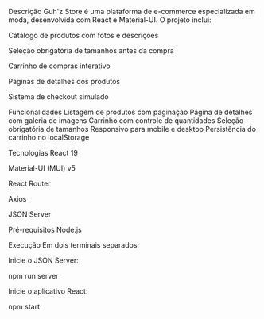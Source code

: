 Descrição
Guh'z Store é uma plataforma de e-commerce especializada em moda, desenvolvida com React e Material-UI. O projeto inclui:

Catálogo de produtos com fotos e descrições

Seleção obrigatória de tamanhos antes da compra

Carrinho de compras interativo

Páginas de detalhes dos produtos

Sistema de checkout simulado

Funcionalidades
Listagem de produtos com paginação
Página de detalhes com galeria de imagens
Carrinho com controle de quantidades
Seleção obrigatória de tamanhos
Responsivo para mobile e desktop
Persistência do carrinho no localStorage

Tecnologias
React 19

Material-UI (MUI) v5

React Router

Axios

JSON Server

Pré-requisitos
Node.js

Execução
Em dois terminais separados:

Inicie o JSON Server:

npm run server

Inicie o aplicativo React:

npm start
